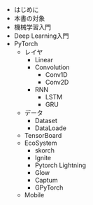 - はじめに
- 本書の対象
- 機械学習入門
- Deep Learning入門
- PyTorch
  - レイヤ
    - Linear
    - Convolution
      - Conv1D
      - Conv2D
    - RNN
      - LSTM
      - GRU
  - データ
    - Dataset
    - DataLoade
  - TensorBoard
  - EcoSystem
    - skorch
    - Ignite
    - Pytorch Lightning
    - Glow
    - Captum
    - GPyTorch
  - Mobile
